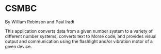 # CSMBC

By William Robinson and Paul Iradi

This application converts data from a given number system to a variety of different number systems, converts text to Morse code, and provides visual output and communication using the flashlight and/or vibration motor of a given device.
